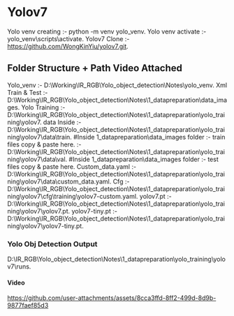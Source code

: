 # Yolov7

Yolo venv creating	:- python -m venv yolo_venv.
Yolo venv activate	:- yolo_venv\scripts\activate.
Yolov7 Clone		    :- https://github.com/WongKinYiu/yolov7.git.

## Folder Structure + Path Video Attached

Yolo_venv		      :- D:\Working\IR_RGB\Yolo_object_detection\Notes\yolo_venv.
Xml Train & Test	:- D:\Working\IR_RGB\Yolo_object_detection\Notes\1_datapreparation\data_images.
Yolo Training		  :- D:\Working\IR_RGB\Yolo_object_detection\Notes\1_datapreparation\yolo_training\yolov7.
data Inside		    :- D:\Working\IR_RGB\Yolo_object_detection\Notes\1_datapreparation\yolo_training\yolov7\data\train. #Inside 1_datapreparation\data_images folder :- train files copy & paste here.
        			    :- D:\Working\IR_RGB\Yolo_object_detection\Notes\1_datapreparation\yolo_training\yolov7\data\val. #Inside 1_datapreparation\data_images folder :- test files copy & paste here.
Custom_data.yaml 	:- D:\Working\IR_RGB\Yolo_object_detection\Notes\1_datapreparation\yolo_training\yolov7\data\custom_data.yaml.
Cfg			:- D:\Working\IR_RGB\Yolo_object_detection\Notes\1_datapreparation\yolo_training\yolov7\cfg\training\yolov7-custom.yaml.
yolov7.pt		:- D:\Working\IR_RGB\Yolo_object_detection\Notes\1_datapreparation\yolo_training\yolov7\yolov7.pt.
yolov7-tiny.pt	:- D:\Working\IR_RGB\Yolo_object_detection\Notes\1_datapreparation\yolo_training\yolov7\yolov7-tiny.pt.

### Yolo Obj Detection Output

D:\IR_RGB\Yolo_object_detection\Notes\1_datapreparation\yolo_training\yolov7\runs.

#### Video

https://github.com/user-attachments/assets/8cca3ffd-8ff2-499d-8d9b-9877faef85d3
